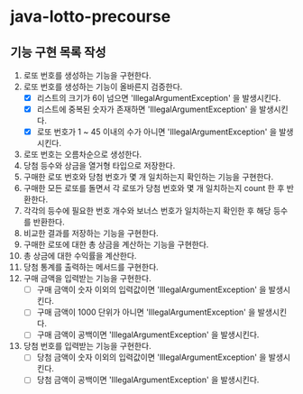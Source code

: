 # java-lotto-precourse

## 기능 구현 목록 작성
1. 로또 번호를 생성하는 기능을 구현한다. 
2. 로또 번호를 생성하는 기능이 올바른지 검증한다.
   - [x] 리스트의 크기가 6이 넘으면 'IllegalArgumentException' 을 발생시킨다.
   - [x] 리스트에 중복된 숫자가 존재하면 'IllegalArgumentException' 을 발생시킨다.
   - [x] 로또 번호가 1 ~ 45 이내의 수가 아니면 'IllegalArgumentException' 을 발생시킨다.
3. 로또 번호는 오름차순으로 생성한다.
4. 당첨 등수와 상금을 열거형 타입으로 저장한다.
5. 구매한 로또 번호와 당첨 번호가 몇 개 일치하는지 확인하는 기능을 구현한다.
6. 구매한 모든 로또를 돌면서 각 로또가 당첨 번호와 몇 개 일치하는지 count 한 후 반환한다.
7. 각각의 등수에 필요한 번호 개수와 보너스 번호가 일치하는지 확인한 후 해당 등수를 반환한다.
8. 비교한 결과를 저장하는 기능을 구현한다.
9. 구매한 로또에 대한 총 상금을 계산하는 기능을 구현한다.
10. 총 상금에 대한 수익률을 계산한다.
11. 당첨 통계를 출력하는 메서드를 구현한다.
12. 구매 금액을 입력받는 기능을 구현한다.
    - [ ] 구매 금액이 숫자 이외의 입력값이면 'IllegalArgumentException' 을 발생시킨다.
    - [ ] 구매 금액이 1000 단위가 아니면 'IllegalArgumentException' 을 발생시킨다.
    - [ ] 구매 금액이 공백이면 'IllegalArgumentException' 을 발생시킨다.
13. 당첨 번호를 입력받는 기능을 구현한다.
    - [ ] 당첨 금액이 숫자 이외의 입력값이면 'IllegalArgumentException' 을 발생시킨다.
    - [ ] 당첨 금액이 공백이면 'IllegalArgumentException' 을 발생시킨다.
